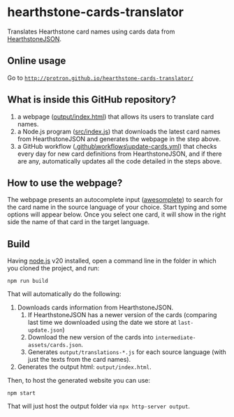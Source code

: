 # hearthstone-cards-translator

Translates Hearthstone card names using cards data from [HearthstoneJSON](http://hearthstonejson.com/).

## Online usage

Go to [`http://protron.github.io/hearthstone-cards-translator/`](http://protron.github.io/hearthstone-cards-translator/)

## What is inside this GitHub repository?

1. a webpage ([output/index.html](https://github.com/protron/hearthstone-cards-translator/blob/master/output/index.html)) that allows its users to translate card names.
2. a Node.js program ([src/index.js](https://github.com/protron/hearthstone-cards-translator/blob/master/src/index.js)) that downloads the latest card names from HearthstoneJSON and generates the webpage in the step above.
3. a GitHub workflow ([.github\workflows\update-cards.yml](https://github.com/protron/hearthstone-cards-translator/blob/master/.github/workflows/update-cards.yml)) that checks every day for new card definitions from HearthstoneJSON, and if there are any, automatically updates all the code detailed in the steps above.

## How to use the webpage?

The webpage presents an autocomplete input ([awesomplete](https://leaverou.github.io/awesomplete/)) to search for the card name in the source language of your choice. Start typing and some options will appear below. Once you select one card, it will show in the right side the name of that card in the target language.

## Build

Having [node.js](https://nodejs.org/) v20 installed, open a command line in the folder in which you cloned the project, and run:

    npm run build

That will automatically do the following:

1. Downloads cards information from HearthstoneJSON.
    1. If HearthstoneJSON has a newer version of the cards (comparing last time we downloaded using the date we store at `last-update.json`)
    2. Download the new version of the cards into `intermediate-assets/cards.json`.
    3. Generates `output/translations-*.js` for each source language (with just the texts from the card names).
2. Generates the output html: `output/index.html`.

Then, to host the generated website you can use:

    npm start

That will just host the output folder via `npx http-server output`.
